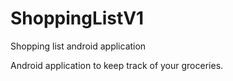 # ShoppingListV1
Shopping list android application

Android application to keep track of your groceries.
